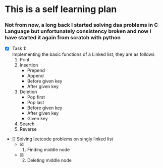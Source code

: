 # This is a self learning plan 
### Not from now, a long back I started solving dsa problems in C Language but unfortunately consistency broken and now I have started it again from scratch with python
- [x] Task 1:<br>
    Implementing the basic functions of a Linked list, they are as follows
    1. Print
    2. Insertion
        - Prepend
        - Append
        - Before given key
        - After given key
    3. Deletion
        - Pop first
        - Pop last
        - Before given key
        - After given key
        - Given key
    4. Search
    5. Reverse
- []  Solving leetcode problems on singly linked list
    - [x] 1. Finding middle node
    - [x] 2. Deleting middle node 
